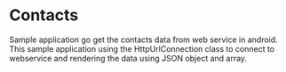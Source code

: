 # Contacts
Sample application go get the contacts data from web service in android.
This sample application using the HttpUrlConnection class to connect to webservice and rendering the data using JSON object and array.
